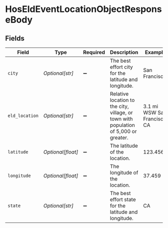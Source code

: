 # HosEldEventLocationObjectResponseBody


## Fields

| Field                                                                                | Type                                                                                 | Required                                                                             | Description                                                                          | Example                                                                              |
| ------------------------------------------------------------------------------------ | ------------------------------------------------------------------------------------ | ------------------------------------------------------------------------------------ | ------------------------------------------------------------------------------------ | ------------------------------------------------------------------------------------ |
| `city`                                                                               | *Optional[str]*                                                                      | :heavy_minus_sign:                                                                   | The best effort city for the latitude and longitude.                                 | San Francisco                                                                        |
| `eld_location`                                                                       | *Optional[str]*                                                                      | :heavy_minus_sign:                                                                   | Relative location to the city, village, or town with population of 5,000 or greater. | 3.1 mi WSW San Francisco, CA                                                         |
| `latitude`                                                                           | *Optional[float]*                                                                    | :heavy_minus_sign:                                                                   | The latitude of the location.                                                        | 123.456                                                                              |
| `longitude`                                                                          | *Optional[float]*                                                                    | :heavy_minus_sign:                                                                   | The longitude of the location.                                                       | 37.459                                                                               |
| `state`                                                                              | *Optional[str]*                                                                      | :heavy_minus_sign:                                                                   | The best effort state for the latitude and longitude.                                | CA                                                                                   |